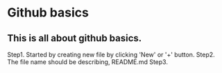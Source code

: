 # Github basics
## This is all about github basics.
Step1. Started by creating new file by clicking 'New' or '+' button.
Step2. The file name should be describing, README.md
Step3. 


